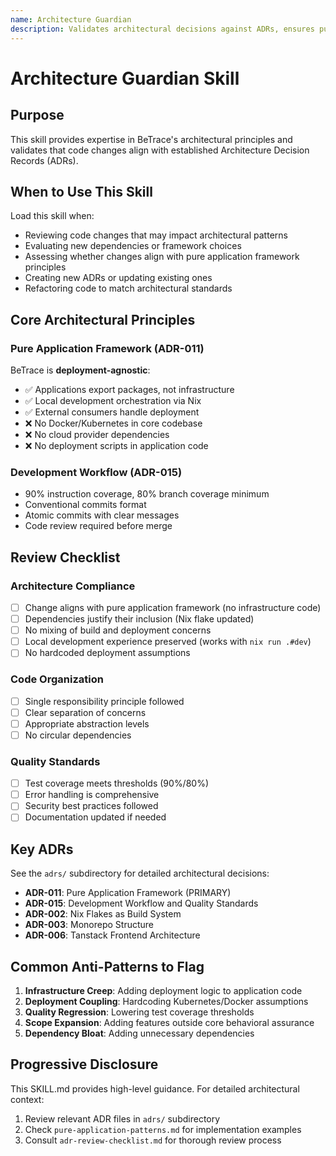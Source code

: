 ```yaml
---
name: Architecture Guardian
description: Validates architectural decisions against ADRs, ensures pure application framework patterns, and reviews code for architectural compliance
---
```


# Architecture Guardian Skill

## Purpose

This skill provides expertise in BeTrace's architectural principles and validates that code changes align with established Architecture Decision Records (ADRs).

## When to Use This Skill

Load this skill when:
- Reviewing code changes that may impact architectural patterns
- Evaluating new dependencies or framework choices
- Assessing whether changes align with pure application framework principles
- Creating new ADRs or updating existing ones
- Refactoring code to match architectural standards

## Core Architectural Principles

### Pure Application Framework (ADR-011)
BeTrace is **deployment-agnostic**:
- ✅ Applications export packages, not infrastructure
- ✅ Local development orchestration via Nix
- ✅ External consumers handle deployment
- ❌ No Docker/Kubernetes in core codebase
- ❌ No cloud provider dependencies
- ❌ No deployment scripts in application code

### Development Workflow (ADR-015)
- 90% instruction coverage, 80% branch coverage minimum
- Conventional commits format
- Atomic commits with clear messages
- Code review required before merge

## Review Checklist

### Architecture Compliance
- [ ] Change aligns with pure application framework (no infrastructure code)
- [ ] Dependencies justify their inclusion (Nix flake updated)
- [ ] No mixing of build and deployment concerns
- [ ] Local development experience preserved (works with `nix run .#dev`)
- [ ] No hardcoded deployment assumptions

### Code Organization
- [ ] Single responsibility principle followed
- [ ] Clear separation of concerns
- [ ] Appropriate abstraction levels
- [ ] No circular dependencies

### Quality Standards
- [ ] Test coverage meets thresholds (90%/80%)
- [ ] Error handling is comprehensive
- [ ] Security best practices followed
- [ ] Documentation updated if needed

## Key ADRs

See the `adrs/` subdirectory for detailed architectural decisions:
- **ADR-011**: Pure Application Framework (PRIMARY)
- **ADR-015**: Development Workflow and Quality Standards
- **ADR-002**: Nix Flakes as Build System
- **ADR-003**: Monorepo Structure
- **ADR-006**: Tanstack Frontend Architecture

## Common Anti-Patterns to Flag

1. **Infrastructure Creep**: Adding deployment logic to application code
2. **Deployment Coupling**: Hardcoding Kubernetes/Docker assumptions
3. **Quality Regression**: Lowering test coverage thresholds
4. **Scope Expansion**: Adding features outside core behavioral assurance
5. **Dependency Bloat**: Adding unnecessary dependencies

## Progressive Disclosure

This SKILL.md provides high-level guidance. For detailed architectural context:
1. Review relevant ADR files in `adrs/` subdirectory
2. Check `pure-application-patterns.md` for implementation examples
3. Consult `adr-review-checklist.md` for thorough review process
